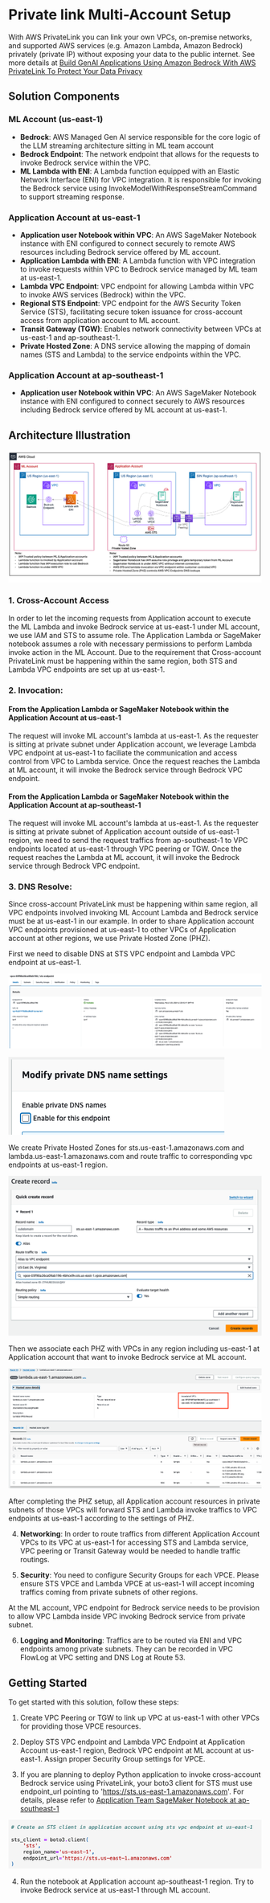 # Private link Multi-Account Setup



With AWS PrivateLink you can link your own VPCs, on-premise networks, and supported AWS services (e.g. Amazon Lambda, Amazon Bedrock) privately (private IP) without exposing your data to the public internet. See more details at 
[Build GenAI Applications Using Amazon Bedrock With AWS PrivateLink To Protect Your Data Privacy ](https://community.aws/concepts/build-GenAI-app-Bedrock-privateLink)

## Solution Components

### ML Account (us-east-1)

- **Bedrock**: AWS Managed Gen AI service responsible for the core logic of the LLM streaming architecture sitting in ML team account
- **Bedrock Endpoint**: The network endpoint that allows for the requests to invoke Bedrock service within the VPC.
- **ML Lambda with ENI**: A Lambda function equipped with an Elastic Network Interface (ENI) for VPC integration. It is responsible for invoking the Bedrock service using InvokeModelWithResponseStreamCommand to support streaming response.

### Application Account at us-east-1

- **Application user Notebook within VPC**: An AWS SageMaker Notebook instance with ENI configured to connect securely to remote AWS resources including Bedrock service offered by ML account.
- **Application Lambda with ENI**: A Lambda function with VPC integration to invoke requests within VPC to Bedrock service managed by ML team at us-east-1.
- **Lambda VPC Endpoint**: VPC endpoint for allowing Lambda within VPC to invoke AWS services (Bedrock) within the VPC.
- **Regional STS Endpoint**: VPC endpoint for the AWS Security Token Service (STS), facilitating secure token issuance for cross-account access from application account to ML account.
- **Transit Gateway (TGW)**: Enables network connectivity between VPCs at us-east-1 and ap-southeast-1.
- **Private Hosted Zone**: A DNS service allowing the mapping of domain names (STS and Lambda) to the service endpoints within the VPC.

### Application Account at ap-southeast-1

- **Application user Notebook within VPC**: An AWS SageMaker Notebook instance with ENI configured to connect securely to AWS resources including Bedrock service offered by ML account at us-east-1.

## Architecture Illustration

![Diagram](../diagrams/Cross-Account-Private-VPC.png "Cross account private VPC architecture")

### 1. **Cross-Account Access** 
In order to let the incoming requests from Application account to execute the ML Lambda and invoke Bedrock service at us-east-1 under ML account, we use IAM and STS to assume role. The Application Lambda or SageMaker notebook assumes a role with necessary permissions to perform Lambda invoke action in the ML Account. Due to the requirement that Cross-account PrivateLink must be happening within the same region, both STS and Lambda VPC endpoints are set up at us-east-1.

### 2. **Invocation**: 

#### From the Application Lambda or SageMaker Notebook within the Application Account at us-east-1 
The request will invoke ML account's lambda at us-east-1. As the requester is sitting at private subnet under Application account, we leverage Lambda VPC endpoint at us-east-1 to faciliate the communication and access control from VPC to Lambda service. Once the request reaches the Lambda at ML account, it will invoke the Bedrock service through Bedrock VPC endpoint.

#### From the Application Lambda or SageMaker Notebook within the Application Account at ap-southeast-1 
The request will invoke  ML account's lambda at us-east-1. As the requester is sitting at private subnet of Application account outside of us-east-1 region, we need to send the request traffics from ap-southeast-1 to VPC endpoints located at us-east-1 through VPC peering or TGW. Once the request reaches the Lambda at ML account, it will invoke the Bedrock service through Bedrock VPC endpoint.

### 3. **DNS Resolve**: 
Since cross-account PrivateLink must be happening within same region, all VPC endpoints involved invoking ML Account Lambda and Bedrock service must be at us-east-1 in our example. In order to share Application account VPC endpoints provisioned at us-east-1 to other VPCs of Application account at other regions, we use Private Hosted Zone (PHZ).

First we need to disable DNS at STS VPC endpoint and Lambda VPC endpoint at us-east-1. 

![Diagram](./images/sts-endpoint-1.png "STS VPC endpoint")

![Diagram](./images/modify-dns-setting.png "Modify DNS Setting")

We create Private Hosted Zones for sts.us-east-1.amazonaws.com and lambda.us-east-1.amazonaws.com and route traffic to corresponding vpc endpoints at us-east-1 region.

![Diagram](./images/create-PHZ-record.png "Create PHZ records")

Then we associate each PHZ with VPCs in any region including us-east-1 at Application account that want to invoke Bedrock service at ML account.

![Diagram](./images/hosted-zone-associate.png "PHZ VPC association")

After completing the PHZ setup, all Application account resources in private subnets of those VPCs will forward STS and Lambda invoke traffics to VPC endpoints at us-east-1 according to the settings of PHZ.

4. **Networking**: In order to route traffics from different Application Account VPCs to its VPC at us-east-1 for accessing STS and Lambda service, VPC peering or Transit Gateway would be needed to handle traffic routings.

5. **Security**: You need to configure Security Groups for each VPCE. Please ensure STS VPCE and Lambda VPCE at us-east-1 will accept incoming traffics coming from private subnets of other regions.

At the ML account, VPC endpoint for Bedrock service needs to be provision to allow VPC Lambda inside VPC invoking Bedrock service from private subnet.

6. **Logging and Monitoring**: Traffics are to be routed via ENI and VPC endpoints among private subnets. They can be recorded in VPC FlowLog at VPC setting and DNS Log at Route 53.


## Getting Started
To get started with this solution, follow these steps:

1. Create VPC Peering or TGW to link up VPC at us-east-1 with other VPCs for providing those VPCE resources.

2. Deploy STS VPC endpoint and Lambda VPC Endpoint at Application Account us-east-1 region, Bedrock VPC endpoint at ML account at us-east-1. Assign proper Security Group settings for VPCE.

3. If you are planning to deploy Python application to invoke cross-account Bedrock service using PrivateLink, your boto3 client for STS must use endpoint_url pointing to 'https://sts.us-east-1.amazonaws.com'. For details, please refer to [Application Team SageMaker Notebook at ap-southeast-1](https://github.com/aws-samples/multi-account-bedrock-llm-streaming/blob/main/advance-setup-privatelink-vpc/app-team-notebook-ap-southeast-1-private.ipynb)

![Diagram](./images/boto3-sts-config.png "boto3 sts endpoint config")

4. Run the notebook at Application account ap-southeast-1 region. Try to invoke Bedrock service at us-east-1 through ML account.
